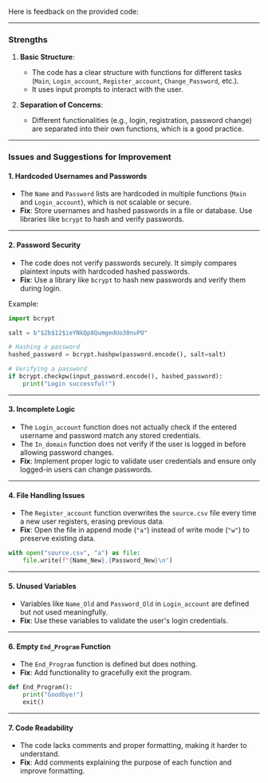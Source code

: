 Here is feedback on the provided code:

---

### **Strengths**
1. **Basic Structure**:
   - The code has a clear structure with functions for different tasks (`Main`, `Login_account`, `Register_account`, `Change_Password`, etc.).
   - It uses input prompts to interact with the user.

2. **Separation of Concerns**:
   - Different functionalities (e.g., login, registration, password change) are separated into their own functions, which is a good practice.

---

### **Issues and Suggestions for Improvement**

#### 1. **Hardcoded Usernames and Passwords**
   - The `Name` and `Password` lists are hardcoded in multiple functions (`Main` and `Login_account`), which is not scalable or secure.
   - **Fix**: Store usernames and hashed passwords in a file or database. Use libraries like `bcrypt` to hash and verify passwords.

---

#### 2. **Password Security**
   - The code does not verify passwords securely. It simply compares plaintext inputs with hardcoded hashed passwords.
   - **Fix**: Use a library like `bcrypt` to hash new passwords and verify them during login.

   Example:
   ```python
   import bcrypt

   salt = b"$2b$12$ieYNkQp8QumgedUo30nuPO"

   # Hashing a password
   hashed_password = bcrypt.hashpw(password.encode(), salt=salt)

   # Verifying a password
   if bcrypt.checkpw(input_password.encode(), hashed_password):
       print("Login successful!")
   ```

---

#### 3. **Incomplete Logic**
   - The `Login_account` function does not actually check if the entered username and password match any stored credentials.
   - The `In_domain` function does not verify if the user is logged in before allowing password changes.
   - **Fix**: Implement proper logic to validate user credentials and ensure only logged-in users can change passwords.

---

#### 4. **File Handling Issues**
   - The `Register_account` function overwrites the `source.csv` file every time a new user registers, erasing previous data.
   - **Fix**: Open the file in append mode (`"a"`) instead of write mode (`"w"`) to preserve existing data.

   ```python
   with open("source.csv", "a") as file:
       file.write(f"{Name_New},{Password_New}\n")
   ```

---

#### 5. **Unused Variables**
   - Variables like `Name_Old` and `Password_Old` in `Login_account` are defined but not used meaningfully.
   - **Fix**: Use these variables to validate the user's login credentials.

---

#### 6. **Empty `End_Program` Function**
   - The `End_Program` function is defined but does nothing.
   - **Fix**: Add functionality to gracefully exit the program.

   ```python
   def End_Program():
       print("Goodbye!")
       exit()
   ```

---

#### 7. **Code Readability**
   - The code lacks comments and proper formatting, making it harder to understand.
   - **Fix**: Add comments explaining the purpose of each function and improve formatting.